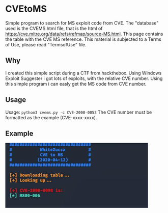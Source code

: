 # CVEtoMS
Simple program to search for MS exploit code from CVE.
The "database" used is the CVEMS.html file, that is the html of https://cve.mitre.org/data/refs/refmap/source-MS.html.
This page contains the table with the CVE MS reference.
This material is subjected to a Terms of Use, please read "TermsofUse" file.


## Why
I created this simple script during a CTF from hackthebox. Using Windows Exploit Suggester i got lots of exploits, with the relative CVE number. Using this simple program i can easly get the MS code from CVE number.


## Usage
Usage: `python3 cvems.py -c CVE-2000-0053`
The CVE number must be formatted as the example (CVE-xxxx-xxxx).

## Example
![Searching the MS number corresponding to CVE-2000-0098](cvems.jpg)




